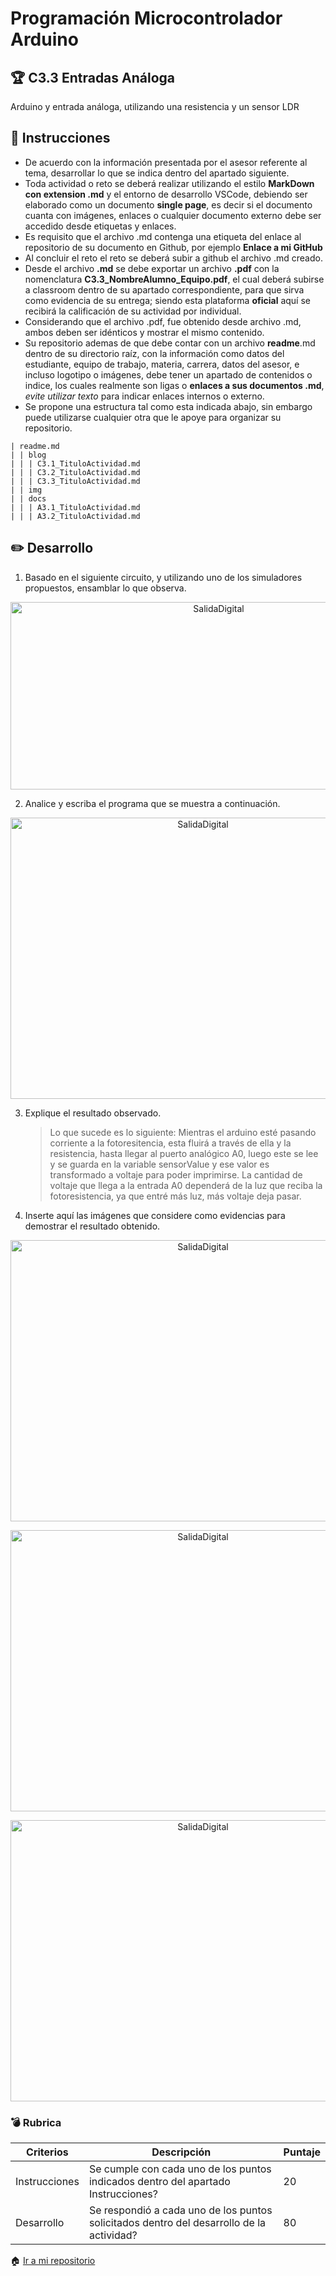 # Programación Microcontrolador Arduino

## :trophy: C3.3 Entradas Análoga

Arduino y entrada análoga, utilizando una resistencia y un sensor LDR

## :blue_book: Instrucciones

- De acuerdo con la información presentada por el asesor referente al tema, desarrollar lo que se indica dentro del apartado siguiente.
- Toda actividad o reto se deberá realizar utilizando el estilo **MarkDown con extension .md** y el entorno de desarrollo VSCode, debiendo ser elaborado como un documento **single page**, es decir si el documento cuanta con imágenes, enlaces o cualquier documento externo debe ser accedido desde etiquetas y enlaces.
- Es requisito que el archivo .md contenga una etiqueta del enlace al repositorio de su documento en Github, por ejemplo **Enlace a mi GitHub**
- Al concluir el reto el reto se deberá subir a github el archivo .md creado.
- Desde el archivo **.md** se debe exportar un archivo **.pdf** con la nomenclatura **C3.3_NombreAlumno_Equipo.pdf**, el cual deberá subirse a classroom dentro de su apartado correspondiente, para que sirva como evidencia de su entrega; siendo esta plataforma **oficial** aquí se recibirá la calificación de su actividad por individual.
- Considerando que el archivo .pdf, fue obtenido desde archivo .md, ambos deben ser idénticos y mostrar el mismo contenido.
- Su repositorio ademas de que debe contar con un archivo **readme**.md dentro de su directorio raíz, con la información como datos del estudiante, equipo de trabajo, materia, carrera, datos del asesor, e incluso logotipo o imágenes, debe tener un apartado de contenidos o indice, los cuales realmente son ligas o **enlaces a sus documentos .md**, _evite utilizar texto_ para indicar enlaces internos o externo.
- Se propone una estructura tal como esta indicada abajo, sin embargo puede utilizarse cualquier otra que le apoye para organizar su repositorio.  

``` 
| readme.md
| | blog
| | | C3.1_TituloActividad.md
| | | C3.2_TituloActividad.md
| | | C3.3_TituloActividad.md
| | img
| | docs
| | | A3.1_TituloActividad.md
| | | A3.2_TituloActividad.md
```

## :pencil2: Desarrollo

1. Basado en el siguiente circuito, y utilizando uno de los simuladores propuestos, ensamblar lo que observa.


<p align="center">
    <img alt="SalidaDigital" src="https://github.com/Mauricio211/SProgramables/tree/main/img/C3.x_ArduinoEsquematicoEntradaAnalogaSensor.png" width=650 height=300>
</p>

2. Analice y escriba el programa que se muestra a continuación.

<p align="center">
    <img alt="SalidaDigital" src="https://github.com/Mauricio211/SProgramables/tree/main/img/C3.x_ArduinoProgramaEntradaAnalogaSensor.png" width=600 height=450>
</p>

3. Explique el resultado observado.
   > Lo que sucede es lo siguiente: Mientras el arduino esté pasando corriente a la fotoresitencia, esta fluirá a través de ella y la resistencia, hasta llegar al puerto analógico A0, luego este se lee y se guarda en la variable sensorValue y ese valor es transformado a voltaje para poder imprimirse. La cantidad de voltaje que llega a la entrada A0 dependerá de la luz que reciba la fotoresistencia, ya que entré más luz, más voltaje deja pasar.

4. Inserte aquí las imágenes que considere como evidencias para demostrar el resultado obtenido.    

<p align="center">
    <img alt="SalidaDigital" src="https://github.com/Mauricio211/SProgramables/tree/main/img/C3.3_Evidencia1.png" width=600 height=450>
</p>
<p align="center">
    <img alt="SalidaDigital" src="https://github.com/Mauricio211/SProgramables/tree/main/img/C3.3_Evidencia2.png" width=600 height=450>
</p>
<p align="center">
    <img alt="SalidaDigital" src="https://github.com/Mauricio211/SProgramables/tree/main/img/C3.3_Evidencia3.png" width=600 height=450>
</p>


### :bomb: Rubrica

| Criterios     | Descripción                                                                                  | Puntaje |
| ------------- | -------------------------------------------------------------------------------------------- | ------- |
| Instrucciones | Se cumple con cada uno de los puntos indicados dentro del apartado Instrucciones?            | 20 |
| Desarrollo    | Se respondió a cada uno de los puntos solicitados dentro del desarrollo de la actividad?     | 80      |

:house: [Ir a mi repositorio](https://github.com/Mauricio211/SProgramables)
